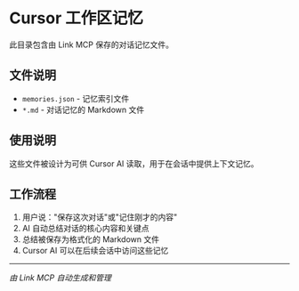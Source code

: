 # Cursor 工作区记忆

此目录包含由 Link MCP 保存的对话记忆文件。

## 文件说明

- `memories.json` - 记忆索引文件
- `*.md` - 对话记忆的 Markdown 文件

## 使用说明

这些文件被设计为可供 Cursor AI 读取，用于在会话中提供上下文记忆。

## 工作流程

1. 用户说："保存这次对话"或"记住刚才的内容"
2. AI 自动总结对话的核心内容和关键点  
3. 总结被保存为格式化的 Markdown 文件
4. Cursor AI 可以在后续会话中访问这些记忆

---
*由 Link MCP 自动生成和管理*
